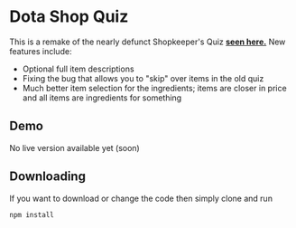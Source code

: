 # Dota Shop Quiz

This is a remake of the nearly defunct Shopkeeper's Quiz [**seen here.**](http://www.dota2.com/quiz) 
New features include:
* Optional full item descriptions
* Fixing the bug that allows you to "skip" over items in the old quiz
* Much better item selection for the ingredients; items are closer in price and all items are ingredients for something

## Demo

No live version available yet (soon)

## Downloading

If you want to download or change the code then simply clone and run
```sh
npm install
```